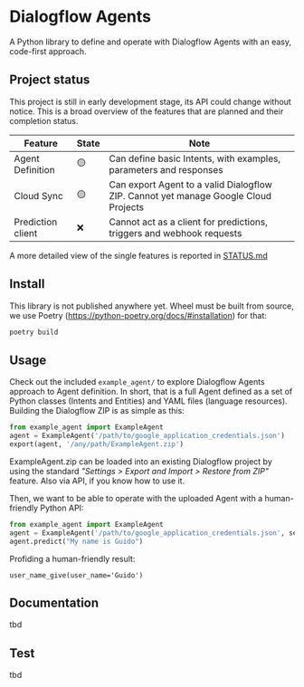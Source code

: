 # Dialogflow Agents

A Python library to define and operate with Dialogflow Agents with an easy,
code-first approach.

## Project status

This project is still in early development stage, its API could change without
notice. This is a broad overview of the features that are planned and their
completion status.

| Feature           | State  | Note                                                                                |
|-------------------|--------|-------------------------------------------------------------------------------------|
| Agent Definition  | 🟡     | Can define basic Intents, with examples, parameters and responses                   |
| Cloud Sync        | 🟡     | Can export Agent to a valid Dialogflow ZIP. Cannot yet manage Google Cloud Projects |
| Prediction client | ❌     | Cannot act as a client for predictions, triggers and webhook requests               |

A more detailed view of the single features is reported in [STATUS.md](STATUS.md)

## Install

This library is not published anywhere yet. Wheel must be built from source, we
use Poetry (https://python-poetry.org/docs/#installation) for that:

```sh
poetry build
```

## Usage

Check out the included `example_agent/` to explore Dialogflow Agents approach to
Agent definition. In short, that is a full Agent defined as a set of Python
classes (Intents and Entities) and YAML files (language resources).
Building the Dialogflow ZIP is as simple as this:

```py
from example_agent import ExampleAgent
agent = ExampleAgent('/path/to/google_application_credentials.json')
export(agent, '/any/path/ExampleAgent.zip')
```

ExampleAgent.zip can be loaded into an existing Dialogflow project by using the
standard *"Settings > Export and Import > Restore from ZIP"* feature. Also via
API, if you know how to use it.

Then, we want to be able to operate with the uploaded Agent with a
human-friendly Python API:

```py
from example_agent import ExampleAgent
agent = ExampleAgent('/path/to/google_application_credentials.json', session='a-new-session')
agent.predict("My name is Guido")
```

Profiding a human-friendly result:

```
user_name_give(user_name='Guido')
```

## Documentation

tbd

## Test

tbd
